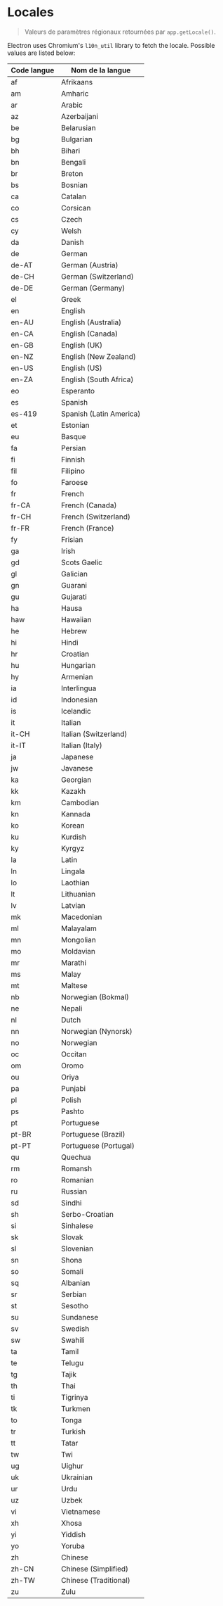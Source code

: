 # Locales

> Valeurs de paramètres régionaux retournées par `app.getLocale()`.

Electron uses Chromium's `l10n_util` library to fetch the locale. Possible values are listed below:

| Code langue | Nom de la langue        |
| ----------- | ----------------------- |
| af          | Afrikaans               |
| am          | Amharic                 |
| ar          | Arabic                  |
| az          | Azerbaijani             |
| be          | Belarusian              |
| bg          | Bulgarian               |
| bh          | Bihari                  |
| bn          | Bengali                 |
| br          | Breton                  |
| bs          | Bosnian                 |
| ca          | Catalan                 |
| co          | Corsican                |
| cs          | Czech                   |
| cy          | Welsh                   |
| da          | Danish                  |
| de          | German                  |
| de-AT       | German (Austria)        |
| de-CH       | German (Switzerland)    |
| de-DE       | German (Germany)        |
| el          | Greek                   |
| en          | English                 |
| en-AU       | English (Australia)     |
| en-CA       | English (Canada)        |
| en-GB       | English (UK)            |
| en-NZ       | English (New Zealand)   |
| en-US       | English (US)            |
| en-ZA       | English (South Africa)  |
| eo          | Esperanto               |
| es          | Spanish                 |
| es-419      | Spanish (Latin America) |
| et          | Estonian                |
| eu          | Basque                  |
| fa          | Persian                 |
| fi          | Finnish                 |
| fil         | Filipino                |
| fo          | Faroese                 |
| fr          | French                  |
| fr-CA       | French (Canada)         |
| fr-CH       | French (Switzerland)    |
| fr-FR       | French (France)         |
| fy          | Frisian                 |
| ga          | Irish                   |
| gd          | Scots Gaelic            |
| gl          | Galician                |
| gn          | Guarani                 |
| gu          | Gujarati                |
| ha          | Hausa                   |
| haw         | Hawaiian                |
| he          | Hebrew                  |
| hi          | Hindi                   |
| hr          | Croatian                |
| hu          | Hungarian               |
| hy          | Armenian                |
| ia          | Interlingua             |
| id          | Indonesian              |
| is          | Icelandic               |
| it          | Italian                 |
| it-CH       | Italian (Switzerland)   |
| it-IT       | Italian (Italy)         |
| ja          | Japanese                |
| jw          | Javanese                |
| ka          | Georgian                |
| kk          | Kazakh                  |
| km          | Cambodian               |
| kn          | Kannada                 |
| ko          | Korean                  |
| ku          | Kurdish                 |
| ky          | Kyrgyz                  |
| la          | Latin                   |
| ln          | Lingala                 |
| lo          | Laothian                |
| lt          | Lithuanian              |
| lv          | Latvian                 |
| mk          | Macedonian              |
| ml          | Malayalam               |
| mn          | Mongolian               |
| mo          | Moldavian               |
| mr          | Marathi                 |
| ms          | Malay                   |
| mt          | Maltese                 |
| nb          | Norwegian (Bokmal)      |
| ne          | Nepali                  |
| nl          | Dutch                   |
| nn          | Norwegian (Nynorsk)     |
| no          | Norwegian               |
| oc          | Occitan                 |
| om          | Oromo                   |
| ou          | Oriya                   |
| pa          | Punjabi                 |
| pl          | Polish                  |
| ps          | Pashto                  |
| pt          | Portuguese              |
| pt-BR       | Portuguese (Brazil)     |
| pt-PT       | Portuguese (Portugal)   |
| qu          | Quechua                 |
| rm          | Romansh                 |
| ro          | Romanian                |
| ru          | Russian                 |
| sd          | Sindhi                  |
| sh          | Serbo-Croatian          |
| si          | Sinhalese               |
| sk          | Slovak                  |
| sl          | Slovenian               |
| sn          | Shona                   |
| so          | Somali                  |
| sq          | Albanian                |
| sr          | Serbian                 |
| st          | Sesotho                 |
| su          | Sundanese               |
| sv          | Swedish                 |
| sw          | Swahili                 |
| ta          | Tamil                   |
| te          | Telugu                  |
| tg          | Tajik                   |
| th          | Thai                    |
| ti          | Tigrinya                |
| tk          | Turkmen                 |
| to          | Tonga                   |
| tr          | Turkish                 |
| tt          | Tatar                   |
| tw          | Twi                     |
| ug          | Uighur                  |
| uk          | Ukrainian               |
| ur          | Urdu                    |
| uz          | Uzbek                   |
| vi          | Vietnamese              |
| xh          | Xhosa                   |
| yi          | Yiddish                 |
| yo          | Yoruba                  |
| zh          | Chinese                 |
| zh-CN       | Chinese (Simplified)    |
| zh-TW       | Chinese (Traditional)   |
| zu          | Zulu                    |
